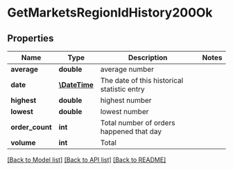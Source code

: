 # GetMarketsRegionIdHistory200Ok

## Properties
Name | Type | Description | Notes
------------ | ------------- | ------------- | -------------
**average** | **double** | average number | 
**date** | [**\DateTime**](\DateTime.md) | The date of this historical statistic entry | 
**highest** | **double** | highest number | 
**lowest** | **double** | lowest number | 
**order_count** | **int** | Total number of orders happened that day | 
**volume** | **int** | Total | 

[[Back to Model list]](../../README.md#documentation-for-models) [[Back to API list]](../../README.md#documentation-for-api-endpoints) [[Back to README]](../../README.md)


